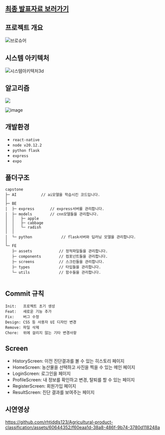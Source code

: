 ## [최종 발표자료 보러가기](https://docs.google.com/presentation/d/e/2PACX-1vQUcHRtOuFwj0a8N5oigyEV6WJdl1LqsW66oX-JDnCxmga_al-MWjOg4zYbIF20PA/pub?start=false&loop=false&delayms=3000&slide=id.p1)

## 프로젝트 개요
![브로슈어](https://github.com/rhtjddls123/hello_react/assets/60644352/3013c385-bcc5-4267-b709-9effd23dde12)

## 시스템 아키텍처
![시스템아키텍처3d](https://github.com/rhtjddls123/Agricultural-product-classification/assets/60644352/c74f62e7-9916-4d69-a967-aef28ddbfc40)

## 알고리즘
![](https://velog.velcdn.com/images/jjjk0605/post/f0d30293-81e9-4ff1-8f51-370327d8ec4d/image.png)

![image](https://github.com/rhtjddls123/Agricultural-product-classification/assets/60644352/aa092eec-b0c4-465e-8ff1-6d3577510174)


## 개발환경

- `react-native`
- `node v20.12.2`
- `python flask`
- `express`
- `expo`

## 폴더구조

```
capstone
├─ AI			// ai모델을 학습시킨 코드입니다.
│
├─ BE
│  ├─ express    	// express서버를 관리합니다.
│  ├─ models 		// cnn모델들을 관리합니다.
│  │   ├─ apple     
│  │   ├─ cabbage   
│  │   └─ radish    
│  │
│  └─ python	         // flask서버와 딥러닝 모델을 관리합니다.
│  
└─ FE
   ├─ assets            // 정적파일들을 관리합니다.
   ├─ components        // 컴포넌트들을 관리합니다.
   ├─ screens           // 스크린들을 관리합니다.
   ├─ types             // 타입들을 관리합니다.
   └─ utils             // 함수들을 관리합니다.
 

```

## Commit 규칙

```
Init:	프로젝트 초기 생성
Feat:	새로운 기능 추가
Fix:	버그 수정
Design:	CSS 등 사용자 UI 디자인 변경
Remove:	파일 삭제
Chore:	위에 걸리지 않는 기타 변경사항
```

## Screen

- HistoryScreen: 이전 진단결과를 볼 수 있는 히스토리 페이지
- HomeScreen: 농산물을 선택하고 사진을 찍을 수 있는 메인 페이지
- LoginScreen: 로그인을 페이지
- ProfileScreen: 내 정보를 확인하고 변경, 탈퇴를 할 수 있는 페이지
- RegisterScreen: 회원가입 페이지
- ResultScreen: 진단 결과를 보여주는 페이지

## 시연영상
https://github.com/rhtjddls123/Agricultural-product-classification/assets/60644352/f60eaa1d-38a8-486f-9b74-3780d118248a

